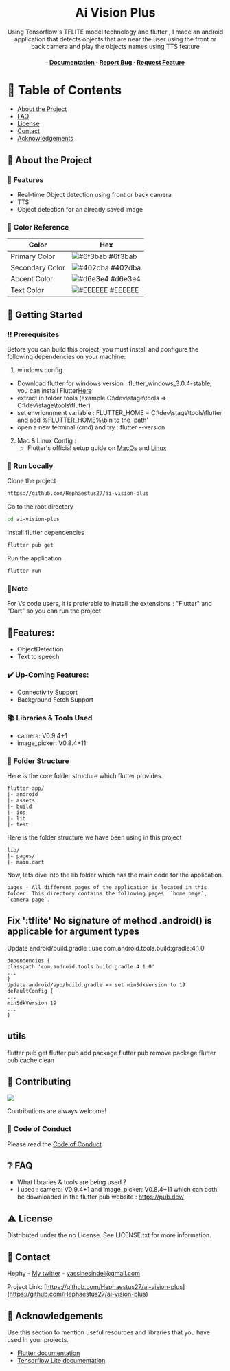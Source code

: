 <div align='center'>

<h1>Ai Vision Plus</h1>
<p>Using Tensorflow's TFLITE model technology and flutter , I made an android application that detects objects that are near the user using the front or back camera and play the objects names using TTS feature</p>

<h4> <span> · </span> <a href="https://github.com/Hephaestus27/Ai-Vision-Plus/blob/master/README.md"> Documentation </a> <span> · </span> <a href="https://github.com/Hephaestus27/Ai-Vision-Plus/issues"> Report Bug </a> <span> · </span> <a href="https://github.com/Hephaestus27/Ai-Vision-Plus/issues"> Request Feature </a> </h4>


</div>

# :notebook_with_decorative_cover: Table of Contents

- [About the Project](#star2-about-the-project)
- [FAQ](#grey_question-faq)
- [License](#warning-license)
- [Contact](#handshake-contact)
- [Acknowledgements](#gem-acknowledgements)


## :star2: About the Project

### :dart: Features
- Real-time Object detection using front or back camera
- TTS
- Object detection for an already saved image


### :art: Color Reference
| Color | Hex |
| --------------- | ---------------------------------------------------------------- |
| Primary Color | ![#6f3bab](https://via.placeholder.com/10/6f3bab?text=+) #6f3bab |
| Secondary Color | ![#402dba](https://via.placeholder.com/10/402dba?text=+) #402dba |
| Accent Color | ![#d6e3e4](https://via.placeholder.com/10/d6e3e4?text=+) #d6e3e4 |
| Text Color | ![#EEEEEE](https://via.placeholder.com/10/EEEEEE?text=+) #EEEEEE |

## :toolbox: Getting Started

### :bangbang: Prerequisites
  
Before you can build this project, you must install and configure the following dependencies on your machine:

1. windows config :
- Download flutter for windows version : flutter_windows_3.0.4-stable, you can install Flutter<a href="https://docs.flutter.dev/get-started/install">Here</a>
- extract in folder tools (example C:\dev\stage\tools => C:\dev\stage\tools\flutter)
- set envrionnment variable : FLUTTER_HOME = C:\dev\stage\tools\flutter
  and add %FLUTTER_HOME%\bin to the 'path'
- open a new terminal (cmd) and try :  flutter --version

2. Mac & Linux Config :
   - Flutter's official setup guide on <a href="https://docs.flutter.dev/get-started/install/macos/desktop">MacOs</a> and <a href="https://docs.flutter.dev/get-started/install/linux">Linux</a>
  
### :running: Run Locally

Clone the project

```bash
https://github.com/Hephaestus27/ai-vision-plus
```
Go to the root directory
```bash
cd ai-vision-plus
```
Install flutter dependencies
```bash
flutter pub get
```
Run the application
```bash
flutter run
```
### 📓Note

For Vs code users, it is preferable to install the extensions : "Flutter" and "Dart" so you can run the project

## 🌠Features:

* ObjectDetection
* Text to speech

### ✔️ Up-Coming Features:

* Connectivity Support
* Background Fetch Support

### 📚 Libraries & Tools Used

*  camera: V0.9.4+1
*  image_picker: V0.8.4+11

### 📁 Folder Structure

Here is the core folder structure which flutter provides.

```
flutter-app/
|- android
|- assets
|- build
|- ios
|- lib
|- test
```

Here is the folder structure we have been using in this project

```
lib/
|- pages/
|- main.dart

```

Now, lets dive into the lib folder which has the main code for the application.

```
pages - All different pages of the application is located in this folder. This directory contains the following pages  `home page`, `camera page`.

```


## Fix ':tflite'  No signature of method .android() is applicable for argument types
Update android/build.gradle  : use  com.android.tools.build:gradle:4.1.0
```
dependencies {
classpath 'com.android.tools.build:gradle:4.1.0'
...
}
Update android/app/build.gradle => set minSdkVersion to 19
defaultConfig {
...
minSdkVersion 19
...
}

```

## utils
flutter pub get
flutter pub add package
flutter pub remove package
flutter pub cache clean

## :wave: Contributing

<a href="https://github.com/Hephaestus27/ai-vision-plus/graphs/contributors"> <img src="https://contrib.rocks/image?repo=Louis3797/awesome-readme-template" /> </a>

Contributions are always welcome!

### :scroll: Code of Conduct

Please read the [Code of Conduct](https://github.com/Hephaestus27/ai-vision-plus/blob/master/CODE_OF_CONDUCT.md)

## :grey_question: FAQ

- What libraries & tools are being used ?
- I used : camera: V0.9.4+1 and image_picker: V0.8.4+11 which can both be downloaded in the flutter pub website : https://pub.dev/


## :warning: License

Distributed under the no License. See LICENSE.txt for more information.

## :handshake: Contact

Hephy - [My twitter](http://twitter.com/h3ph1_) - yassinesindel@gmail.com

Project Link: [https://github.com/Hephaestus27/ai-vision-plus](https://github.com/Hephaestus27/ai-vision-plus)

## :gem: Acknowledgements

Use this section to mention useful resources and libraries that you have used in your projects.

- [Flutter documentation](https://docs.flutter.dev/)
- [Tensorflow Lite documentation](https://www.tensorflow.org/lite/api_docs?hl=fr)
